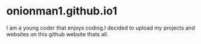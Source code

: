 # onionman1.github.io1
I am a young coder that enjoys coding.I decided to upload my projects and websites on this github website thats all.
